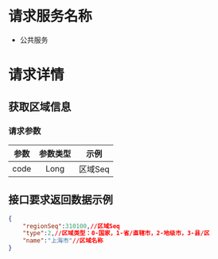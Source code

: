 # 请求服务名称

* 公共服务

# 请求详情

## 获取区域信息

### 请求参数
|参数|参数类型|示例|
|:------:|:------:|:------:|
|code|Long|区域Seq|

## 接口要求返回数据示例

```json
{
	"regionSeq":310100,//区域Seq
	"type":2,//区域类型：0-国家，1-省/直辖市，2-地级市，3-县/区
	"name":"上海市"//区域名称
}
```